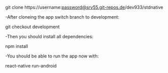 git clone https://username:password@srv55.git-repos.de/dev933/stdnative

-After cloneing the app switch branch to development:

git checkout development

-Then you should install all dependencies:

npm install

-You should be able to run the app now with:

react-native run-android
